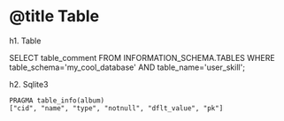 # @title Table

h1. Table

SELECT table_comment 
    FROM INFORMATION_SCHEMA.TABLES 
    WHERE table_schema='my_cool_database' 
        AND table_name='user_skill';


h2. Sqlite3

    PRAGMA table_info(album)
    ["cid", "name", "type", "notnull", "dflt_value", "pk"]

